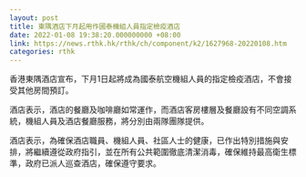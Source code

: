 ```yaml
---
layout: post
title: 東隅酒店下月起用作國泰機組人員指定檢疫酒店
date: 2022-01-08 19:38:20.000000000 +08:00
link: https://news.rthk.hk/rthk/ch/component/k2/1627968-20220108.htm
categories: rthk
---
```


香港東隅酒店宣布，下月1日起將成為國泰航空機組人員的指定檢疫酒店，不會接受其他房間預訂。

酒店表示，酒店的餐廳及咖啡廳如常運作，而酒店客房樓層及餐廳設有不同空調系統，機組人員及酒店餐廳服務，將分別由兩隊團隊提供。

酒店表示，為確保酒店職員、機組人員、社區人士的健康，已作出特別措施與安排，將繼續遵從政府指引，並在所有公共範圍徹底清潔消毒，確保維持最高衛生標準，政府已派人巡查酒店，確保遵守要求。
